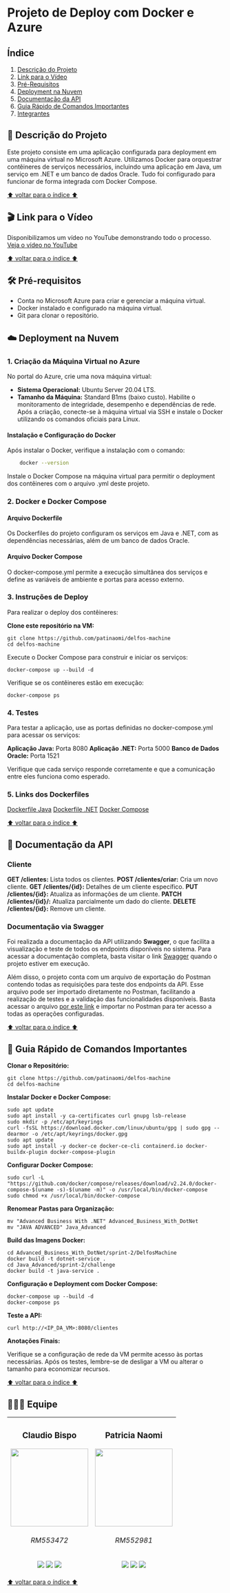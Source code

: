 
# Projeto de Deploy com Docker e Azure

## Índice

1. [Descrição do Projeto](descrição-do-projeto)
2. [Link para o Vídeo](link-para-o-vídeo)
3. [Pré-Requisitos](pré-requisitos)
4. [Deployment na Nuvem](deployment-na-nuvem)
5. [Documentação da API](documentação-da-api)
6. [Guia Rápido de Comandos Importantes](guia-rápido-de-comandos-importantes)
7. [Integrantes](integrantes)


## 📄 Descrição do Projeto
Este projeto consiste em uma aplicação configurada para deployment em uma máquina virtual no Microsoft Azure. Utilizamos Docker para orquestrar contêineres de serviços necessários, incluindo uma aplicação em Java, um serviço em .NET e um banco de dados Oracle. Tudo foi configurado para funcionar de forma integrada com Docker Compose.

[:arrow_up: voltar para o índice :arrow_up:](#índice)

## 🎬 Link para o Vídeo

Disponibilizamos um vídeo no YouTube demonstrando todo o processo. [Veja o vídeo no YouTube](https://youtu.be/k2LqXJzLTiw?si=4yDFMs8c8uGTyWdq)

[:arrow_up: voltar para o índice :arrow_up:](#índice)


## 🛠️ Pré-requisitos

 - Conta no Microsoft Azure para criar e gerenciar a máquina virtual.
 - Docker instalado e configurado na máquina virtual. 
 - Git para clonar o repositório.

## ☁️ Deployment na Nuvem
### 1. Criação da Máquina Virtual no Azure

No portal do Azure, crie uma nova máquina virtual:

* **Sistema Operacional:** Ubuntu Server 20.04 LTS.
* **Tamanho da Máquina:** Standard B1ms (baixo custo).
Habilite o monitoramento de integridade, desempenho e dependências de rede.
Após a criação, conecte-se à máquina virtual via SSH e instale o Docker utilizando os comandos oficiais para Linux.

#### Instalação e Configuração do Docker
Após instalar o Docker, verifique a instalação com o comando:

```sh
    docker --version
```

Instale o Docker Compose na máquina virtual para permitir o deployment dos contêineres com o arquivo .yml deste projeto.


### 2. Docker e Docker Compose
#### Arquivo Dockerfile
Os Dockerfiles do projeto configuram os serviços em Java e .NET, com as dependências necessárias, além de um banco de dados Oracle.

#### Arquivo Docker Compose
O docker-compose.yml permite a execução simultânea dos serviços e define as variáveis de ambiente e portas para acesso externo.


### 3. Instruções de Deploy
Para realizar o deploy dos contêineres:

**Clone este repositório na VM:**

    git clone https://github.com/patinaomi/delfos-machine
    cd delfos-machine

Execute o Docker Compose para construir e iniciar os serviços:

    docker-compose up --build -d

Verifique se os contêineres estão em execução:

    docker-compose ps

### 4. Testes
Para testar a aplicação, use as portas definidas no docker-compose.yml para acessar os serviços:

**Aplicação Java:** Porta 8080
**Aplicação .NET:** Porta 5000
**Banco de Dados Oracle:** Porta 1521

Verifique que cada serviço responde corretamente e que a comunicação entre eles funciona como esperado.

### 5. Links dos Dockerfiles
[Dockerfile Java](https://github.com/patinaomi/delfos-machine/blob/main/JAVA%20ADVANCED/sprint-2/challenge/Dockerfile)
[Dockerfile .NET](https://github.com/patinaomi/delfos-machine/blob/main/Advanced%20Business%20With%20.NET/sprint-2/DelfosMachine/Dockerfile)
[Docker Compose](https://github.com/patinaomi/delfos-machine/blob/main/JAVA%20ADVANCED/sprint-2/challenge/Dockerfile)

[:arrow_up: voltar para o índice :arrow_up:](#índice)

## 📄 Documentação da API
### Cliente
**GET /clientes:** Lista todos os clientes.
**POST /clientes/criar:** Cria um novo cliente.
**GET /clientes/{id}:** Detalhes de um cliente específico.
**PUT /clientes/{id}:** Atualiza as informações de um cliente.
**PATCH /clientes/{id}/:** Atualiza parcialmente um dado do cliente.
**DELETE /clientes/{id}:** Remove um cliente.

### Documentação via Swagger
Foi realizada a documentação da API utilizando **Swagger**, o que facilita a visualização e teste de todos os endpoints disponíveis no sistema. Para acessar a documentação completa, basta visitar o link [Swagger](http://localhost:8080/swagger-ui/index.html#/) quando o projeto estiver em execução.

Além disso, o projeto conta com um arquivo de exportação do Postman contendo todas as requisições para teste dos endpoints da API. Esse arquivo pode ser importado diretamente no Postman, facilitando a realização de testes e a validação das funcionalidades disponíveis. Basta acessar o arquivo [por este link](https://github.com/patinaomi/delfos-machine/blob/main/JAVA%20ADVANCED/sprint-2/Challenge%20Odontoprev.postman_collection.json) e importar no Postman para ter acesso a todas as operações configuradas.

[:arrow_up: voltar para o índice :arrow_up:](#índice)

## 📝 Guia Rápido de Comandos Importantes
**Clonar o Repositório:**

    git clone https://github.com/patinaomi/delfos-machine
    cd delfos-machine

**Instalar Docker e Docker Compose:**

    sudo apt update
    sudo apt install -y ca-certificates curl gnupg lsb-release
    sudo mkdir -p /etc/apt/keyrings
    curl -fsSL https://download.docker.com/linux/ubuntu/gpg | sudo gpg --dearmor -o /etc/apt/keyrings/docker.gpg
    sudo apt update
    sudo apt install -y docker-ce docker-ce-cli containerd.io docker-buildx-plugin docker-compose-plugin

**Configurar Docker Compose:**

    sudo curl -L "https://github.com/docker/compose/releases/download/v2.24.0/docker-compose-$(uname -s)-$(uname -m)" -o /usr/local/bin/docker-compose
    sudo chmod +x /usr/local/bin/docker-compose

**Renomear Pastas para Organização:**


    mv "Advanced Business With .NET" Advanced_Business_With_DotNet
    mv "JAVA ADVANCED" Java_Advanced

**Build das Imagens Docker:**

    cd Advanced_Business_With_DotNet/sprint-2/DelfosMachine
    docker build -t dotnet-service .
    cd Java_Advanced/sprint-2/challenge
    docker build -t java-service .

**Configuração e Deployment com Docker Compose:**

    docker-compose up --build -d
    docker-compose ps

**Teste a API:**

    curl http://<IP_DA_VM>:8080/clientes

**Anotações Finais:**

Verifique se a configuração de rede da VM permite acesso às portas necessárias.
Após os testes, lembre-se de desligar a VM ou alterar o tamanho para economizar recursos.

[:arrow_up: voltar para o índice :arrow_up:](#índice)
## 🧑‍🤝‍🧑 Equipe

| <h3>Claudio Bispo</h3><img src="https://avatars.githubusercontent.com/u/110735259?v=4" width=180px> <h6>RM553472</h6> <a href="https://github.com/Claudio-Silva-Bispo"><img src="https://img.shields.io/badge/github-%23121011.svg?style=for-the-badge&logo=github&logoColor=white"></a> <a href="https://www.linkedin.com/in/claudiosbispo"><img src="https://img.shields.io/badge/linkedin-%230077B5.svg?style=for-the-badge&logo=linkedin&logoColor=white"></a> <a href="https://www.instagram.com/_claudiobispo/"><img src="https://img.shields.io/badge/Instagram-%23E4405F.svg?style=for-the-badge&logo=Instagram&logoColor=white"></a>|<h3>Patricia Naomi</h3> <img src="https://avatars.githubusercontent.com/u/132932532?v=4" width=180px><h6>RM552981</h6> <a href="https://github.com/patinaomi"><img src="https://img.shields.io/badge/github-%23121011.svg?style=for-the-badge&logo=github&logoColor=white"></a> <a href="https://www.linkedin.com/in/patinaomi/"><img src="https://img.shields.io/badge/linkedin-%230077B5.svg?style=for-the-badge&logo=linkedin&logoColor=white"></a> <a href="https://www.instagram.com/naomipati/"><img src="https://img.shields.io/badge/Instagram-%23E4405F.svg?style=for-the-badge&logo=Instagram&logoColor=white"></a>|
|--|--|


[:arrow_up: voltar para o índice :arrow_up:](#índice)
